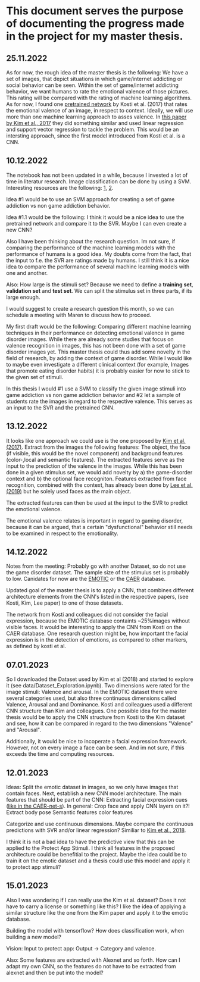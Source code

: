 # This document serves the purpose of documenting the progress made in the project for my master thesis.

## 25.11.2022
As for now, the rough idea of the master thesis is the following:
We have a set of images, that depict situations in which game/internet addicting or social behavior can be seen. Within the set of game/internet addicting behavior, we want humans to rate the emotional valence of those pictures. This rating will be compared with the rating of machine learning algorithms. As for now, I found one [pretrained network](https://github.com/rkosti/emotic) by Kosti et al. (2017) that rates the emotional valence of an image, in respect to context. Ideally, we will use more than one machine learning approach to asses valence. In [this paper by Kim et al., 2017](https://arxiv.org/pdf/1705.07543.pdf) they did something similar and used linear regression and support vector regression to tackle the problem. This would be an intersting approach, since the first model introduced from Kosti et al. is a CNN. 

## 10.12.2022
The notebook has not been updated in a while, because I invested a lot of time in literatur research. Image classification can be done by using a SVM. Interesting resources are the following: [1](https://medium.com/analytics-vidhya/image-classification-using-machine-learning-support-vector-machine-svm-dc7a0ec92e01), [2](https://nikolasent.github.io/classifier/2017/08/01/Image-classification-using-SVM.html). 

Idea #1 would be to use an SVM approach for creating a set of game addiction vs non game addiction behavior.

Idea #1.1 would be the following:
I think it would be a nice idea to use the pretrained network and compare it to the SVR. Maybe I can even create a new CNN? 

Also I have been thinking about the research question. Im not sure, if comparing the performance of the machine learning models with the performance of humans is a good idea. My doubts come from the fact, that the input to f.e. the SVR are ratings made by humans. I still think it is a nice idea to compare the performance of several machine learning models with one and another. 

Also:
How large is the stimuli set? Because we need to define a **training set**, **validation set** and **test set**. We can split the stimulus set in three parts, if its large enough.

I would suggest to create a research question this month, so we can schedule a meeting with Maren to discuss how to proceed.

My first draft would be the following: Comparing different machine learning techniques in their performance on detecting emotional valence in game disorder images.
While there are already some studies that focus on valence recognition in images, this has not been done with a set of game disorder images yet. This master thesis could thus add some novelty in the field of research, by adding the context of game disorder. While I would like to maybe even investigate a different clinical context (for example, Images that promote eating disorder habits) it is probably easier for now to stick to the given set of stimuli.

In this thesis I would #1 use a SVM to classify the given image stimuli into game addiction vs non game addiction behavior and #2 let a sample of students rate the images in regard to the respective valence. This serves as an input to the SVR and the pretrained CNN.

## 13.12.2022
It looks like one approach we could use is the one proposed by [Kim et al. (2017)](https://arxiv.org/pdf/1705.07543.pdf).
Extract from the images the following features:
The object, the face (if visible, this would be the novel component) and background features (color-,local and semantic features). The extracted features serve as the input to the prediction of the valence in the images. 
While this has been done in a given stimulus set, we would add novelty by a) the game-disorder context and b) the optional face recogniton. 
Features extracted from face recognition, combined with the context, has already been done by [Lee et al. (2019)](https://openaccess.thecvf.com/content_ICCV_2019/papers/Lee_Context-Aware_Emotion_Recognition_Networks_ICCV_2019_paper.pdf) but he solely used faces as the main object.

The extracted features can then be used at the input to the SVR to predict the emotional valence.

The emotional valence relates is important in regard to gaming disorder, because it can be argued, that a certain "dysfunctional" behavior still needs to be examined in respect to the emotionality. 

## 14.12.2022
Notes from the meeting:
Probably go with another Dataset, so do not use the game disorder dataset. The sample size of the stimulus set is probably to low. 
Canidates for now are the [EMOTIC](http://sunai.uoc.edu/emotic/) or the [CAER](https://caer-dataset.github.io/download.html) database.

Updated goal of the master thesis is to apply a CNN, that combines different architecture elements from the CNN's listed in the respective papers, (see Kosti, Kim, Lee paper) to one of those datasets.

The network from Kosti and colleagues did not consider the facial expression, because the EMOTIC database containts ~25%images without visible faces. It would be interesting to apply the CNN from Kosti on the CAER database. One research question might be, how important the facial expression is in the detection of emotions, as compared to other markers, as defined by kosti et al.

## 07.01.2023
So I downloaded the Dataset used by Kim et al (2018) and started to explore it (see data/Dataset_Exploration.ipynb).
Two dimensions were rated for the image stimuli: Valence and arousal. In the EMOTIC dataset there were several categories used, but also three continuous dimensions called Valence, Arousal and and Dominance. Kosti and colleagues used a different CNN structure than Kim and colleagues. One possible idea for the master thesis would be to apply the CNN structure from Kosti to the Kim dataset and see, how it can be compared in regard to the two dimensions "Valence" and "Arousal".

Additionally, it would be nice to incoperate a facial expression framework. However, not on every image a face can be seen. And im not sure, if this exceeds the time and computing resources.

## 12.01.2023
Ideas:
Split the emotic dataset in images, so we only have images that contain faces.
Next, establish a new CNN model architecture. 
The main features that should be part of the CNN: 
Extracting facial expression cues ([like in the CAER-net-s](https://caer-dataset.github.io/file/JiyoungLee_iccv2019_CAER-Net.pdf)). In general: Crop face and apply CNN layers on it?!
Extract body pose
Semantic features
color features

Categorize and use continuous dimensions.
Maybe compare the continuous predictions with SVR and/or linear regression? Similiar to [Kim et al., 2018](https://arxiv.org/pdf/1705.07543.pdf).

I think it is not a bad idea to have the predictive view that this can be applied to the Protect App Stimuli. I think all features in the proposed architecture could be benefitial to the project. Maybe the idea could be to train it on the emotic dataset and a thesis could use this model and apply it to protect app stimuli?

## 15.01.2023
Also I was wondering if I can really use the Kim et al. dataset? Does it not have to carry a license or something like this?
I like the idea of applying a similar structure like the one from the Kim paper and apply it to the emotic database.

Building the model with tensorflow? 
How does classification work, when building a new model?

Vision: Input to protect app: Output -> Category and valence.

Also: Some features are extracted with Alexnet and so forth. How can I adapt my own CNN, so the features do not have to be extracted from alexnet and then be put into the model? 